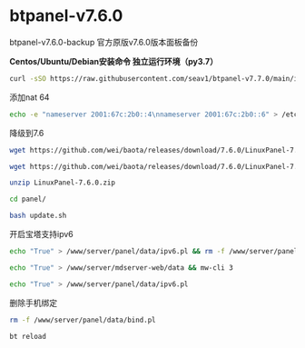 # btpanel-v7.6.0
btpanel-v7.6.0-backup  官方原版v7.6.0版本面板备份

**Centos/Ubuntu/Debian安装命令 独立运行环境（py3.7）**

```Bash
curl -sSO https://raw.githubusercontent.com/seav1/btpanel-v7.7.0/main/install/install_panel.sh && bash install_panel.sh
```

添加nat 64
```Bash
echo -e "nameserver 2001:67c:2b0::4\nnameserver 2001:67c:2b0::6" > /etc/resolv.conf
```

降级到7.6
```Bash
wget https://github.com/wei/baota/releases/download/7.6.0/LinuxPanel-7.6.0.zip && unzip LinuxPanel-7.6.0.zip && bash ./panel/update.sh
```
```Bash
wget https://github.com/wei/baota/releases/download/7.6.0/LinuxPanel-7.6.0.zip
```
```Bash
unzip LinuxPanel-7.6.0.zip
```
```Bash
cd panel/
```

```Bash
bash update.sh
```

开启宝塔支持ipv6
```Bash
echo "True" > /www/server/panel/data/ipv6.pl && rm -f /www/server/panel/data/bind.pl && bt reload
```

```Bash
echo "True" > /www/server/mdserver-web/data && mw-cli 3
```


```Bash
echo "True" > /www/server/panel/data/ipv6.pl
```

删除手机绑定
```Bash
rm -f /www/server/panel/data/bind.pl
```

```Bash
bt reload
```
